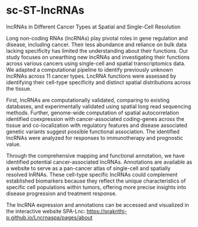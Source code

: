 # sc-ST-lncRNAs
lncRNAs in Different Cancer Types at Spatial and Single-Cell Resolution


Long non-coding RNAs (lncRNAs) play pivotal roles in gene regulation and disease, including cancer. Their less abundance and reliance on bulk data lacking specificity has limited the understanding about their functions. Our study focuses on unearthing new lncRNAs and investigating their functions across various cancers using single-cell and spatial transcriptomics data. We adapted a computational pipeline to identify previously unknown lncRNAs  across 11 cancer types. LncRNA functions were assessed by identifying their cell-type specificity and distinct spatial distributions across the tissue.   

First, lncRNAs are computationally validated, comparing to existing databases,  and experimentally validated using spatial long read sequencing methods. Further, genome-wide computation of spatial autocorrelation identified coexpression with cancer-associated coding-genes across the tissue and co-localization with regulatory features and disease associated genetic variants suggest possible functional association. The identified lncRNAs were analyzed for responses to immunotherapy and prognostic value. 

Through the comprehensive mapping and functional annotation, we have identified potential cancer-associated lncRNAs. Annotations are available as a website to serve as a pan-cancer atlas of single-cell and spatially resolved lnRNAs. These cell-type specific lncRNAs could complement established biomarkers because they reflect the unique characteristics of specific cell populations within tumors, offering more precise insights into disease progression and treatment response. 

The lncRNA expression and annotations can be accessed and visualized in the interactive website SPA-Lnc: https://prakrithi-p.github.io/Lncrnaspa/pages/about
